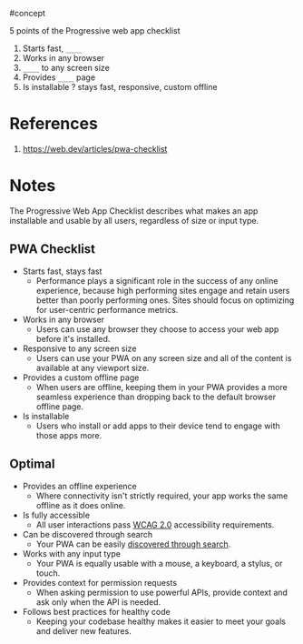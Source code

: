 #concept 


5 points of the Progressive web app checklist
1. Starts fast, `____`
2. Works in any browser
3. `____` to any screen size
4. Provides `____` page
5. Is installable
?
stays fast, responsive, custom offline
# References
1. https://web.dev/articles/pwa-checklist
<!--LEARN:CCdmY141-->

# Notes

The Progressive Web App Checklist describes what makes an app installable and usable by all users, regardless of size or input type.


## PWA Checklist
- Starts fast, stays fast 
	- Performance plays a significant role in the success of any online experience, because high performing sites engage and retain users better than poorly performing ones. Sites should focus on optimizing for user-centric performance metrics.
- Works in any browser
	- Users can use any browser they choose to access your web app before it's installed.
- Responsive to any screen size
	- Users can use your PWA on any screen size and all of the content is available at any viewport size.
- Provides a custom offline page
	- When users are offline, keeping them in your PWA provides a more seamless experience than dropping back to the default browser offline page.
- Is installable
	- Users who install or add apps to their device tend to engage with those apps more.

## Optimal
- Provides an offline experience
	- Where connectivity isn't strictly required, your app works the same offline as it does online.
- Is fully accessible
	- All user interactions pass [WCAG 2.0](https://www.w3.org/TR/WCAG20/) accessibility requirements.
- Can be discovered through search
	- Your PWA can be easily [discovered through search](https://web.dev/explore/discoverable).
- Works with any input type
	- Your PWA is equally usable with a mouse, a keyboard, a stylus, or touch.
- Provides context for permission requests
	- When asking permission to use powerful APIs, provide context and ask only when the API is needed.
- Follows best practices for healthy code
	- Keeping your codebase healthy makes it easier to meet your goals and deliver new features.

